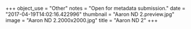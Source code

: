 +++
object_use = "Other"
notes = "Open for metadata submission."
date = "2017-04-19T14:02:16.422996"
thumbnail = "Aaron ND 2.preview.jpg"
image = "Aaron ND 2.2000x2000.jpg"
title = "Aaron ND 2"
+++
